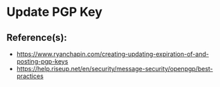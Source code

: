 # Update PGP Key

## Reference(s):
- https://www.ryanchapin.com/creating-updating-expiration-of-and-posting-pgp-keys
- https://help.riseup.net/en/security/message-security/openpgp/best-practices
